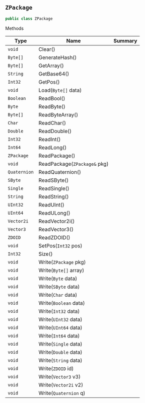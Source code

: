 ## `ZPackage`

```csharp
public class ZPackage

```

Methods

| Type | Name | Summary | 
| --- | --- | --- | 
| `void` | Clear() |  | 
| `Byte[]` | GenerateHash() |  | 
| `Byte[]` | GetArray() |  | 
| `String` | GetBase64() |  | 
| `Int32` | GetPos() |  | 
| `void` | Load(`Byte[]` data) |  | 
| `Boolean` | ReadBool() |  | 
| `Byte` | ReadByte() |  | 
| `Byte[]` | ReadByteArray() |  | 
| `Char` | ReadChar() |  | 
| `Double` | ReadDouble() |  | 
| `Int32` | ReadInt() |  | 
| `Int64` | ReadLong() |  | 
| `ZPackage` | ReadPackage() |  | 
| `void` | ReadPackage(`ZPackage&` pkg) |  | 
| `Quaternion` | ReadQuaternion() |  | 
| `SByte` | ReadSByte() |  | 
| `Single` | ReadSingle() |  | 
| `String` | ReadString() |  | 
| `UInt32` | ReadUInt() |  | 
| `UInt64` | ReadULong() |  | 
| `Vector2i` | ReadVector2i() |  | 
| `Vector3` | ReadVector3() |  | 
| `ZDOID` | ReadZDOID() |  | 
| `void` | SetPos(`Int32` pos) |  | 
| `Int32` | Size() |  | 
| `void` | Write(`ZPackage` pkg) |  | 
| `void` | Write(`Byte[]` array) |  | 
| `void` | Write(`Byte` data) |  | 
| `void` | Write(`SByte` data) |  | 
| `void` | Write(`Char` data) |  | 
| `void` | Write(`Boolean` data) |  | 
| `void` | Write(`Int32` data) |  | 
| `void` | Write(`UInt32` data) |  | 
| `void` | Write(`UInt64` data) |  | 
| `void` | Write(`Int64` data) |  | 
| `void` | Write(`Single` data) |  | 
| `void` | Write(`Double` data) |  | 
| `void` | Write(`String` data) |  | 
| `void` | Write(`ZDOID` id) |  | 
| `void` | Write(`Vector3` v3) |  | 
| `void` | Write(`Vector2i` v2) |  | 
| `void` | Write(`Quaternion` q) |  | 



